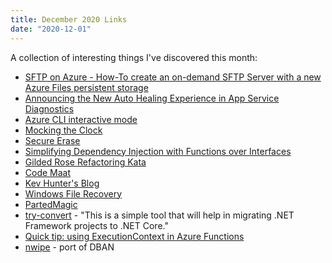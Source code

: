```yaml
---
title: December 2020 Links
date: "2020-12-01"
---
```


A collection of interesting things I've discovered this month:

- [SFTP on Azure - How-To create an on-demand SFTP Server with a new Azure Files persistent storage](https://docs.microsoft.com/en-us/samples/azure-samples/sftp-creation-template/sftp-on-azure/)
- [Announcing the New Auto Healing Experience in App Service Diagnostics](https://azure.github.io/AppService/2018/09/10/Announcing-the-New-Auto-Healing-Experience-in-App-Service-Diagnostics.html)
- [Azure CLI interactive mode](https://docs.microsoft.com/en-us/cli/azure/interactive-azure-cli)
- [Mocking the Clock](https://adamstorr.azurewebsites.net/blog/mocking-the-clock)
- [Secure Erase](https://cmrr.ucsd.edu/resources/secure-erase.html)
- [Simplifying Dependency Injection with Functions over Interfaces](https://stevetalkscode.co.uk/simplifying-di-with-functions)
- [Gilded Rose Refactoring Kata](https://github.com/emilybache/GildedRose-Refactoring-Kata)
- [Code Maat](https://github.com/adamtornhill/code-maat)
- [Kev Hunter's Blog](https://kevhunter.wordpress.com/)
- [Windows File Recovery](https://www.microsoft.com/en-us/p/windows-file-recovery/9n26s50ln705?activetab=pivot:overviewtab)
- [PartedMagic](https://partedmagic.com/)
- [try-convert](https://github.com/dotnet/try-convert) - "This is a simple tool that will help in migrating .NET Framework projects to .NET Core."
- [Quick tip: using ExecutionContext in Azure Functions](https://jurgenonazure.com/2020/06/quick-tip-using-executioncontext-in-azure-functions/)
- [nwipe](https://github.com/martijnvanbrummelen/nwipe) - port of DBAN

